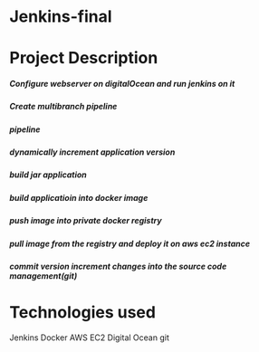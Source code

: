 # Jenkins-final
# Project Description

  ##### Configure webserver on digitalOcean and run jenkins on it
  ##### Create multibranch pipeline
  ##### pipeline 
  ##### dynamically increment application version
  ##### build jar application
  ##### build applicatioin into docker image 
  ##### push image into private docker registry
  ##### pull image from the registry and deploy it on aws ec2 instance
  ##### commit version increment changes into the source code management(git)
  
  

# Technologies used
  Jenkins
  Docker
  AWS EC2
  Digital Ocean
  git


